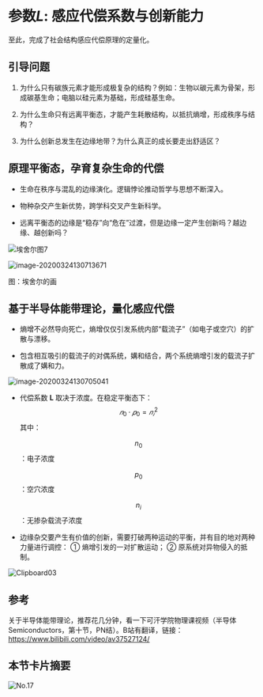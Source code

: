 # 参数*L*: 感应代偿系数与创新能力

至此，完成了社会结构感应代偿原理的定量化。

## 引导问题

1. 为什么只有碳族元素才能形成极复杂的结构？例如：生物以碳元素为骨架，形成碳基生命；电脑以硅元素为基础，形成硅基生命。

2. 为什么生命只有远离平衡态，才能产生耗散结构，以抵抗熵增，形成秩序与结构？

3. 为什么创新总发生在边缘地带？为什么真正的成长要走出舒适区？

## 原理平衡态，孕育复杂生命的代偿

- 生命在秩序与混乱的边缘演化。逻辑悖论推动哲学与思想不断深入。

- 物种杂交产生新优势，跨学科交叉产生新科学。

- 远离平衡态的边缘是“稳存”向“危在”过渡，但是边缘一定产生创新吗？越边缘、越创新吗？



![埃舍尔图7](No.17/埃舍尔图7.png)

![image-20200324130713671](No.17/image-20200324130713671.png)

图：埃舍尔的画

## 基于半导体能带理论，量化感应代偿

- 熵增不必然导向死亡，熵增仅仅引发系统内部“载流子”（如电子或空穴）的扩散与漂移。

- 包含相互吸引的载流子的对偶系统，媾和结合，两个系统熵增引发的载流子扩散成了媾和力。

![image-20200324130705041](No.17/image-20200324130705041.png)

- 代偿系数 **L** 取决于浓度。在稳定平衡态下：
  $$
  𝑛_0 \cdot 𝑝_0=𝑛_𝑖^2
  $$
  其中：

  $$n_0$$ ：电子浓度

  $$p_0$$ ：空穴浓度

  $$n_i$$ ：无掺杂载流子浓度

- 边缘杂交要产生有价值的创新，需要打破两种运动的平衡，并有目的地对两种力量进行调控：
   ① 熵增引发的一对扩散运动；
   ② 原系统对异物侵入的抵制。

![Clipboard03](No.17/Clipboard03.jpg)

## 参考

关于半导体能带理论，推荐花几分钟，看一下可汗学院物理课视频（半导体Semiconductors，第十节，PN结）。B站有翻译，链接：https://www.bilibili.com/video/av37527124/

## 本节卡片摘要

![No.17](No.17/No.17.png)